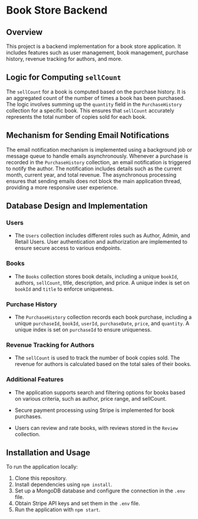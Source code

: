 # Book Store Backend

## Overview

This project is a backend implementation for a book store application. It includes features such as user management, book management, purchase history, revenue tracking for authors, and more.

## Logic for Computing `sellCount`

The `sellCount` for a book is computed based on the purchase history. It is an aggregated count of the number of times a book has been purchased. The logic involves summing up the `quantity` field in the `PurchaseHistory` collection for a specific book. This ensures that `sellCount` accurately represents the total number of copies sold for each book.

## Mechanism for Sending Email Notifications

The email notification mechanism is implemented using a background job or message queue to handle emails asynchronously. Whenever a purchase is recorded in the `PurchaseHistory` collection, an email notification is triggered to notify the author. The notification includes details such as the current month, current year, and total revenue. The asynchronous processing ensures that sending emails does not block the main application thread, providing a more responsive user experience.

## Database Design and Implementation

### Users

- The `Users` collection includes different roles such as Author, Admin, and Retail Users. User authentication and authorization are implemented to ensure secure access to various endpoints.

### Books

- The `Books` collection stores book details, including a unique `bookId`, authors, `sellCount`, title, description, and price. A unique index is set on `bookId` and `title` to enforce uniqueness.

### Purchase History

- The `PurchaseHistory` collection records each book purchase, including a unique `purchaseId`, `bookId`, `userId`, `purchaseDate`, `price`, and `quantity`. A unique index is set on `purchaseId` to ensure uniqueness.

### Revenue Tracking for Authors

- The `sellCount` is used to track the number of book copies sold. The revenue for authors is calculated based on the total sales of their books.

### Additional Features

- The application supports search and filtering options for books based on various criteria, such as author, price range, and sellCount.

- Secure payment processing using Stripe is implemented for book purchases.

- Users can review and rate books, with reviews stored in the `Review` collection.

## Installation and Usage

To run the application locally:

1. Clone this repository.
2. Install dependencies using `npm install`.
3. Set up a MongoDB database and configure the connection in the `.env` file.
4. Obtain Stripe API keys and set them in the `.env` file.
5. Run the application with `npm start`.
